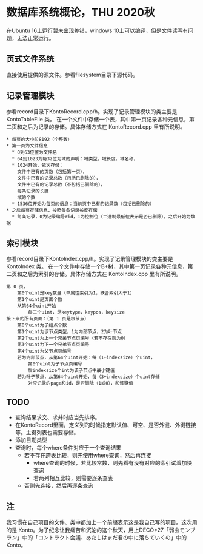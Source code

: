 # 数据库系统概论，THU 2020秋

在Ubuntu 16上运行暂未出现差错，windows 10上可以编译，但是文件读写有问题，无法正常运行。

## 页式文件系统

直接使用提供的源文件。参看filesystem目录下源代码。

## 记录管理模块

参看record目录下KontoRecord.cpp/h。实现了记录管理模块的类主要是 KontoTableFile 类。
在一个文件中存储一个表，其中第一页记录各种元信息，第二页和之后为记录的存储。具体存储方式在 KontoRecord.cpp 里有所说明。
```
* 每页的大小位8192（个整数）
* 第一页为文件信息
  * 0到63位置为文件名
  * 64到1023为每32位为域的声明：域类型，域长度，域名称，
  * 1024开始，依次存储：
    文件中已有的页数（包括第一页），
    文件中已有的记录总数（包括已删除的），
    文件中已有的记录总数（不包括已删除的），
    每条记录的长度
    域的个数
  * 1536位开始为每页的信息：当前页中已有的记录数（包括已删除的）
* 之后每页存储信息，按照每条记录长度存储
  * 每条记录，0为记录编号rid，1为控制位（二进制最低位表示是否已删除），之后开始为数据
```

## 索引模块
参看record目录下KontoIndex.cpp/h。实现了记录管理模块的类主要是 KontoIndex 类。
在一个文件中存储一个B+树，其中第一页记录各种元信息，第二页和之后为索引的存储。具体存储方式在 KontoIndex.cpp 里有所说明。
```
第 0 页，
    第0个uint是key数量（单属性索引为1，联合索引大于1）
    第1个uint是页面个数
    从第64个uint开始
        每三个uint，是keytype，keypos，keysize
接下来的所有页面：（第 1 页是根节点）
    第0个uint为子结点个数
    第1个uint为该节点类型，1为内部节点，2为叶节点
    第2个uint为上一个兄弟节点页编号（若不存在则为0）
    第3个uint为下一个兄弟节点页编号
    第4个uint为父节点页编号
    若为内部节点，从第64个uint开始：每（1+indexsize）个uint，
        第0个uint为子节点页编号
        后indexsize个int为该子节点中最小键值
    若为叶子节点，从第64个uint开始，每（3+indexsize）个uint存储
        对应记录的page和id，是否删除（1或0），和该键值
```

## TODO
* 查询结果求交、求并时应当先排序。
* 在KontoRecord里面，定义列的时候指定默认值、可空、是否外键、外键链接等。主键列表也需要存储。
* 添加日期类型
* 查询时，每个where条件对应于一个查询结果
  * 若不存在跨表比较，则先使用where查询，然后再连接
    * where查询的时候，若比较常数，则先看有没有对应的索引试着加快查询
    * 若两列相互比较，则需要逐条查表
  * 否则先连接，然后再逐条查询

## 注

我习惯在自己项目的文件、类中都加上一个前缀表示这是我自己写的项目。这次用的是 Konto。为了纪念让我痛苦和沉沦的这个秋天，用上DECO*27「弱虫モンブラン」中的「コントラクト会議、あたしはまだ君の中に落ちていくの」中的 Konto。